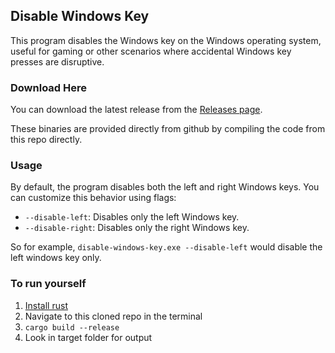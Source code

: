 ## Disable Windows Key

This program disables the Windows key on the Windows operating system, useful for gaming or other scenarios where accidental Windows key presses are disruptive.

### Download Here

You can download the latest release from the [Releases page](https://github.com/nous-/disable-windows-key/releases/latest).

These binaries are provided directly from github by compiling the code from this repo directly.

### Usage

By default, the program disables both the left and right Windows keys. You can customize this behavior using flags:

- `--disable-left`: Disables only the left Windows key.
- `--disable-right`: Disables only the right Windows key.

So for example, `disable-windows-key.exe --disable-left` would disable the left windows key only.

### To run yourself

1. [Install rust](https://learn.microsoft.com/en-us/windows/dev-environment/rust/setup)
1. Navigate to this cloned repo in the terminal
1. `cargo build --release`
1. Look in target folder for output